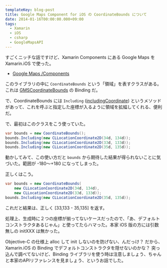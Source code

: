 ```yaml
---
templateKey: blog-post
title: Google Maps Component for iOS の CoordinateBounds について
date: 2014-01-16T00:00:00.000+09:00
tags:
  - Xamarin
  - iOS
  - csharp
  - GoogleMapsAPI
---
```

すごくニッチな話ですけど、Xamarin Components にある Google Maps を Xamarin.iOS で使った。
<!--more-->
* [Google Maps /Components](http://components.xamarin.com/view/googlemapsios)

このライブラリの中に ``CoordinateBounds`` という「領域」を表すクラスがある。これは [GMSCoordinateBounds](https://developers.google.com/maps/documentation/ios/reference/interface_g_m_s_coordinate_bounds?hl=ja) の Binding だ。

で、CoordinateBounds には ``Including`` ([includingCoordinate](https://developers.google.com/maps/documentation/ios/reference/interface_g_m_s_coordinate_bounds?hl=ja#a63cffdf310ca19c6bab74c9a4034aadd)) というメソッドがあって、これを呼ぶと指定した座標が入るように領域を拡幅してくれる、便利だ。

で、最初はこのクラスをこう使っていた。

```csharp
var bounds = new CoordinateBounds();
bounds.Including(new CLLocationCoordinate2D(34d, 134d));
bounds.Including(new CLLocationCoordinate2D(33d, 133d));
bounds.Including(new CLLocationCoordinate2D(35d, 135d));
```

動かしてみて、この使い方だと ``bounds`` から期待した結果が得られないことに気づいた。範囲が -180〜+180 になってしまった。

正しくはこう。

```csharp 
var bounds = new CoordinateBounds(
    new CLLocationCoordinate2D(34d, 134d),
    new CLLocationCoordinate2D(33d, 133d));
bounds.Including(new CLLocationCoordinate2D(35d, 135d));
```

これだと結果は、正しく [33,133 - 35,135] を返す。

処理上、生成時に２つの座標が揃ってないケースだったので、「あ、デフォルトコンストラクタあるじゃん」と使ってたらハマった。本家 iOS 版の方には引数無しの initXXX は無かった。

Objective-C の仕様上 alloc して init しないのを防げない、んだっけ？
だから、Xamarin.iOS の Binding でデフォルトコンストラクタを隠せないのかな？
突っ込んで調べてないけど、Binding ライブラリを使う時は注意しましょう、ちゃんと本家のAPIリファレンスを見ましょう、というお話でした。
